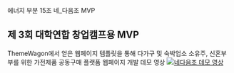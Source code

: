 에너지 부분 15조 네_다음조 MVP 

## 제 3회 대학연합 창업캠프용 MVP

ThemeWagon에서 얻은 웹페이지 템플릿을 통해 다가구 및 숙박업소 소유주, 신혼부부를 위한 가전제품 공동구매 플랫폼 웹페이지 개발
데모 영상
[![네다음조 데모 영상](https://img.youtube.com/vi/SY4w2kzhoew/1.jpg)](https://www.youtube.com/watch?v=SY4w2kzhoew)